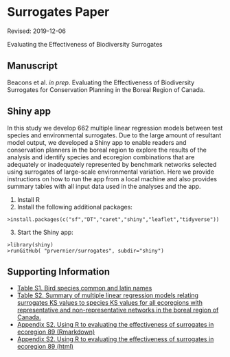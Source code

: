 # Surrogates Paper

Revised: 2019-12-06

Evaluating the Effectiveness of Biodiversity Surrogates

## Manuscript

Beacons et al. <i>in prep</i>. Evaluating the Effectiveness of Biodiversity Surrogates for Conservation Planning in the Boreal Region of Canada.

## Shiny app

In this study we develop 662 multiple linear regression models between test species and environmental surrogates. Due to the large amount of resultant model output, we developed a Shiny app to enable readers and conservation planners in the boreal region to explore the results of the analysis and identify species and ecoregion combinations that are adequately or inadequately represented by benchmark networks selected using surrogates of large-scale environmental variation. Here we provide instructions on how to run the app from a local machine and also provides summary tables with all input data used in the analyses and the app.

  1. Install R
  2. Install the following additional packages:

    >install.packages(c("sf","DT","caret","shiny","leaflet","tidyverse"))
  3. Start the Shiny app:

    >library(shiny)
    >runGitHub( "prvernier/surrogates", subdir="shiny")

## Supporting Information

* [Table S1. Bird species common and latin names](https://github.com/prvernier/surrogates/blob/master/supp_info/table_s1.md)
* [Table S2. Summary of multiple linear regression models relating surrogates KS values to species KS values for all ecoregions with representative and non-representative networks in the boreal region of Canada.](https://github.com/prvernier/surrogates/blob/master/supp_info/table_s2.md)
* [Appendix S2. Using R to evaluating the effectiveness of surrogates in ecoregion 89 (Rmarkdown)](supp_info/demo_evaluating_surrogates.Rmd)
* [Appendix S2. Using R to evaluating the effectiveness of surrogates in ecoregion 89 (html)](https://htmlpreview.github.io/?https://github.com/prvernier/surrogates/blob/master/supp_info/demo_evaluating_surrogates.html)




